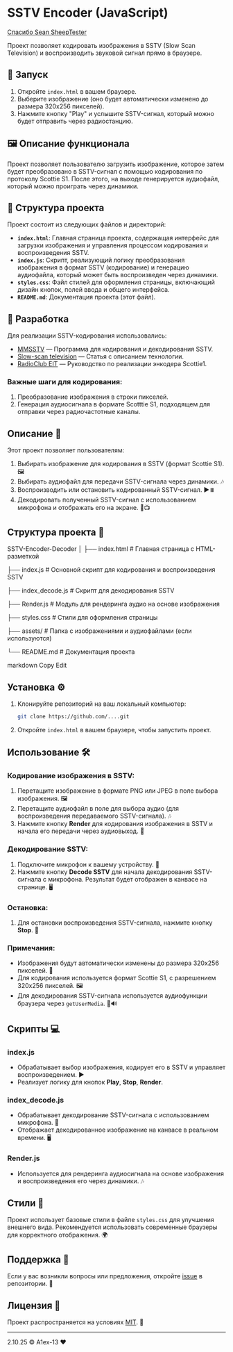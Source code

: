 # SSTV Encoder (JavaScript)

[Спасибо Sean SheepTester](https://sheeptester.github.io)

Проект позволяет кодировать изображения в SSTV (Slow Scan Television) и воспроизводить звуковой сигнал прямо в браузере.

## 🚀 Запуск
1. Откройте `index.html` в вашем браузере.
2. Выберите изображение (оно будет автоматически изменено до размера 320x256 пикселей).
3. Нажмите кнопку "Play" и услышите SSTV-сигнал, который можно будет отправить через радиостанцию.

## 🖼️ Описание функционала
Проект позволяет пользователю загрузить изображение, которое затем будет преобразовано в SSTV-сигнал с помощью кодирования по протоколу Scottie S1. После этого, на выходе генерируется аудиофайл, который можно проиграть через динамики.

## 📂 Структура проекта
Проект состоит из следующих файлов и директорий:

- **`index.html`**: Главная страница проекта, содержащая интерфейс для загрузки изображения и управления процессом кодирования и воспроизведения SSTV.
- **`index.js`**: Скрипт, реализующий логику преобразования изображения в формат SSTV (кодирование) и генерацию аудиофайла, который может быть воспроизведен через динамики.
- **`styles.css`**: Файл стилей для оформления страницы, включающий дизайн кнопок, полей ввода и общего интерфейса.
- **`README.md`**: Документация проекта (этот файл).

## 🔧 Разработка

Для реализации SSTV-кодирования использовались:
- [MMSSTV](https://hamsoft.ca/pages/mmsstv.php) — Программа для кодирования и декодирования SSTV.
- [Slow-scan television](https://en.wikipedia.org/wiki/Slow-scan_television) — Статья с описанием технологии.
- [RadioClub EIT](https://radio.clubs.etsit.upm.es/blog/2019-08-10-sstv-scottie1-encoder/) — Руководство по реализации энкодера Scottie1.

### Важные шаги для кодирования:
1. Преобразование изображения в строки пикселей.
2. Генерация аудиосигнала в формате Scotttie S1, подходящем для отправки через радиочастотные каналы.


## Описание 📝

Этот проект позволяет пользователям:

1. Выбирать изображение для кодирования в SSTV (формат Scottie S1). 🖼️
2. Выбирать аудиофайл для передачи SSTV-сигнала через динамики. 🎶
3. Воспроизводить или остановить кодированный SSTV-сигнал. ▶️⏸️
4. Декодировать полученный SSTV-сигнал с использованием микрофона и отображать его на экране. 🎤📺

## Структура проекта 📂

SSTV-Encoder-Decoder │ 
├── index.html # Главная страница с HTML-разметкой 

├── index.js # Основной скрипт для кодирования и воспроизведения SSTV 

├── index_decode.js # Скрипт для декодирования SSTV 

├── Render.js # Модуль для рендеринга аудио на основе изображения 

├── styles.css # Стили для оформления страницы 

├── assets/ # Папка с изображениями и аудиофайлами (если используются) 

└── README.md # Документация проекта

markdown
Copy
Edit

## Установка ⚙️

1. Клонируйте репозиторий на ваш локальный компьютер:
    ```bash
    git clone https://github.com/....git
    ```

2. Откройте `index.html` в вашем браузере, чтобы запустить проект.

## Использование 🛠️

### Кодирование изображения в SSTV:

1. Перетащите изображение в формате PNG или JPEG в поле выбора изображения. 🖼️
2. Перетащите аудиофайл в поле для выбора аудио (для воспроизведения передаваемого SSTV-сигнала). 🎶
3. Нажмите кнопку **Render** для кодирования изображения в SSTV и начала его передачи через аудиовыход. 📡

### Декодирование SSTV:

1. Подключите микрофон к вашему устройству. 🎤
2. Нажмите кнопку **Decode SSTV** для начала декодирования SSTV-сигнала с микрофона. Результат будет отображен в канвасе на странице. 🖥️

### Остановка:

1. Для остановки воспроизведения SSTV-сигнала, нажмите кнопку **Stop**. 🛑

### Примечания:

- Изображения будут автоматически изменены до размера 320x256 пикселей. 🔄
- Для кодирования используется формат Scottie S1, с разрешением 320x256 пикселей. 🖼️
- Для декодирования SSTV-сигнала используется аудиофункции браузера через `getUserMedia`. 🎤🔊

## Скрипты 💻

### index.js

- Обрабатывает выбор изображения, кодирует его в SSTV и управляет воспроизведением. ▶️
- Реализует логику для кнопок **Play**, **Stop**, **Render**.

### index_decode.js

- Обрабатывает декодирование SSTV-сигнала с использованием микрофона. 🎤
- Отображает декодированное изображение на канвасе в реальном времени. 🖥️

### Render.js

- Используется для рендеринга аудиосигнала на основе изображения и воспроизведения его через динамики. 🎶

## Стили 🎨

Проект использует базовые стили в файле `styles.css` для улучшения внешнего вида. Рекомендуется использовать современные браузеры для корректного отображения. 🌍

## Поддержка 💬

Если у вас возникли вопросы или предложения, откройте [issue](https://github.com/yourusername/SSTV-Encoder-Decoder/issues) в репозитории. 🐞

## Лицензия 📜

Проект распространяется на условиях [MIT](https://opensource.org/licenses/MIT). 🔑

---

2.10.25 &copy; A1ex-13 ❤️


